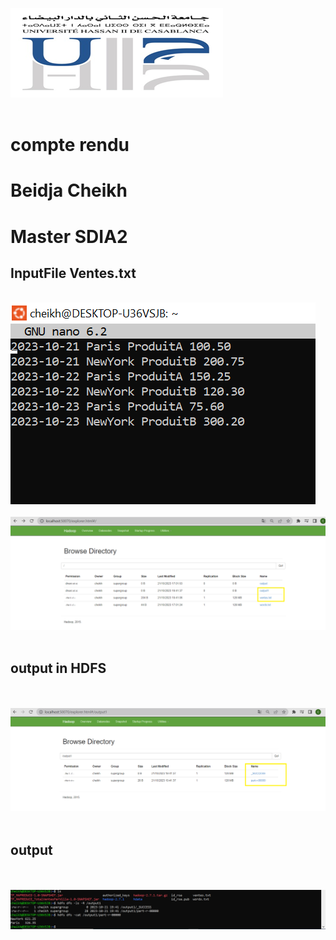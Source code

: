 <img src="images/img.png"><br><br>
<h2></h2>
<h1>compte rendu</h1>
<h1>Beidja Cheikh</h1>
<h1>Master SDIA2</h1>

<h2>InputFile Ventes.txt</h2><br>
<img src="images/img4.png"><br><br>
<img src="images/img2.png"><br><br>

<h2>output in HDFS</h2><br><br>
<img src="images/img1.png"><br><br>

<h2>output</h2><br><br>
<img src="images/img3.png"><br><br>
  